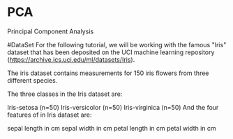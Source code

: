 # PCA
Principal Component Analysis

#DataSet
For the following tutorial, we will be working with the famous "Iris" dataset that has been deposited on the UCI machine learning repository
(https://archive.ics.uci.edu/ml/datasets/Iris).

The iris dataset contains measurements for 150 iris flowers from three different species.

The three classes in the Iris dataset are:

Iris-setosa (n=50)
Iris-versicolor (n=50)
Iris-virginica (n=50)
And the four features of in Iris dataset are:

sepal length in cm
sepal width in cm
petal length in cm
petal width in cm